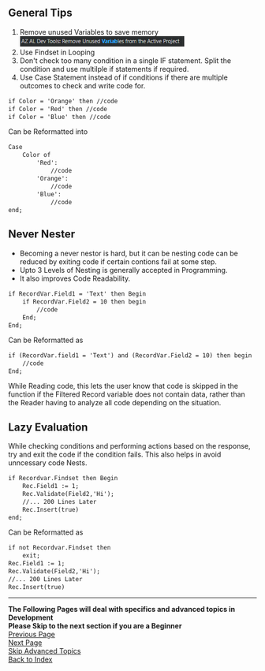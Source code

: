 ## General Tips
1. Remove unused Variables to save memory\
![Alt text](/Image%20Archive/Remove%20Variables.png)
2. Use Findset in Looping
3. Don't check too many condition in a single IF statement. Split the condition and use multilple if statements if required.
4. Use Case Statement instead of if conditions if there are multiple outcomes to check and write code for.
```
if Color = 'Orange' then //code
if Color = 'Red' then //code
if Color = 'Blue' then //code
```
Can be Reformatted into
```
Case
    Color of
        'Red':
            //code
        'Orange':
            //code
        'Blue':
            //code
end;
```
## Never Nester
* Becoming a never nestor is hard, but it can be nesting code can be reduced by exiting code if certain contions fail at some step.
* Upto 3 Levels of Nesting is generally accepted in Programming.
* It also improves Code Readability.
```
if RecordVar.Field1 = 'Text' then Begin
    if RecordVar.Field2 = 10 then begin
        //code
    End;
End;
```
Can be Reformatted as
```
if (RecordVar.field1 = 'Text') and (RecordVar.Field2 = 10) then begin
    //code
End;
```
While Reading code, this lets the user know that code is skipped in the function if the Filtered Record variable does not contain data, rather than the Reader having to analyze all code depending on the situation.

## Lazy Evaluation
While checking conditions and performing actions based on the response, try and exit the code if the condition fails. This also helps in avoid unncessary code Nests.
```
if Recordvar.Findset then Begin
    Rec.Field1 := 1;
    Rec.Validate(Field2,'Hi');
    //... 200 Lines Later
    Rec.Insert(true)
end;
```
Can be Reformatted as
```
if not Recordvar.Findset then 
    exit;
Rec.Field1 := 1;
Rec.Validate(Field2,'Hi');
//... 200 Lines Later
Rec.Insert(true)
```

***
__The Following Pages will deal with specifics and advanced topics in Development__\
__Please Skip to the next section if you are a Beginner__\
[Previous Page](/Documentation/Development.RepositoryCloning.md)\
[Next Page](/Documentation/Development.DependencyHandling.md)\
[Skip Advanced Topics](/Documentation/Development.CommitCode.md)\
[Back to Index](/Documentation/Handbook/Index.md)
